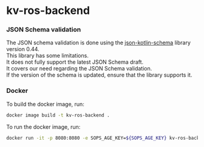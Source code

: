 # kv-ros-backend

### JSON Schema validation

The JSON schema validation is done using the [json-kotlin-schema](https://github.com/pwall567/json-kotlin-schema) library version 0.44.  
This library has some limitations.  
It does not fully support the latest JSON Schema draft.  
It covers our need regarding the JSON Schema validation.  
If the version of the schema is updated, ensure that the library supports it.

### Docker

To build the docker image, run:

```sh
docker image build -t kv-ros-backend .
```

To run the docker image, run:

```sh
docker run -it -p 8080:8080 -e SOPS_AGE_KEY=${SOPS_AGE_KEY} kv-ros-backend
```